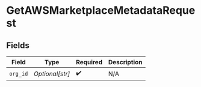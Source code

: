 # GetAWSMarketplaceMetadataRequest


## Fields

| Field              | Type               | Required           | Description        |
| ------------------ | ------------------ | ------------------ | ------------------ |
| `org_id`           | *Optional[str]*    | :heavy_check_mark: | N/A                |